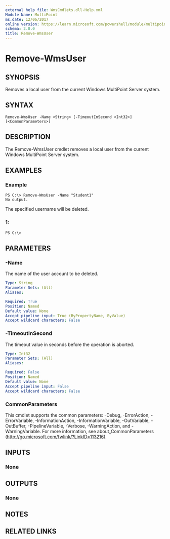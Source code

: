 ```yaml
---
external help file: WmsCmdlets.dll-Help.xml
Module Name: MultiPoint
ms.date: 12/06/2017
online version: https://learn.microsoft.com/powershell/module/multipoint/remove-wmsuser?view=windowsserver2012r2-ps&wt.mc_id=ps-gethelp
schema: 2.0.0
title: Remove-WmsUser
---
```


# Remove-WmsUser

## SYNOPSIS
Removes a local user from the current Windows MultiPoint Server system.

## SYNTAX

```
Remove-WmsUser -Name <String> [-TimeoutInSecond <Int32>] [<CommonParameters>]
```

## DESCRIPTION
The Remove-WmsUser cmdlet removes a local user from the current Windows MultiPoint Server system.

## EXAMPLES

### Example
```
PS C:\> Remove-WmsUser -Name "Student1"
No output.
```

The specified username will be deleted.

### 1:
```
PS C:\>
```

## PARAMETERS

### -Name
The name of the user account to be deleted.

```yaml
Type: String
Parameter Sets: (All)
Aliases: 

Required: True
Position: Named
Default value: None
Accept pipeline input: True (ByPropertyName, ByValue)
Accept wildcard characters: False
```

### -TimeoutInSecond
The timeout value in seconds before the operation is aborted.

```yaml
Type: Int32
Parameter Sets: (All)
Aliases: 

Required: False
Position: Named
Default value: None
Accept pipeline input: False
Accept wildcard characters: False
```

### CommonParameters
This cmdlet supports the common parameters: -Debug, -ErrorAction, -ErrorVariable, -InformationAction, -InformationVariable, -OutVariable, -OutBuffer, -PipelineVariable, -Verbose, -WarningAction, and -WarningVariable. For more information, see about_CommonParameters (http://go.microsoft.com/fwlink/?LinkID=113216).

## INPUTS

### None

## OUTPUTS

### None

## NOTES

## RELATED LINKS

